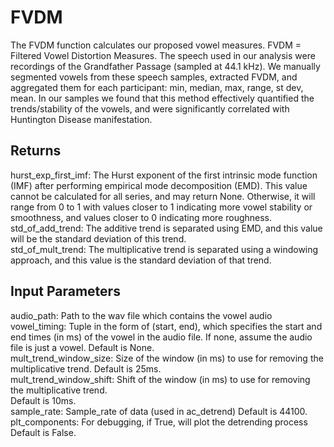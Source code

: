 # FVDM

The FVDM function calculates our proposed vowel measures. FVDM = Filtered Vowel Distortion Measures. 
The speech used in our analysis were recordings of the Grandfather Passage (sampled at 44.1 kHz). We manually segmented vowels from these speech samples, extracted FVDM, and aggregated them for each participant: min, median, max, range, st dev, mean. In our samples we found that this method effectively quantified the trends/stability of the vowels, and were significantly correlated with Huntington Disease manifestation.    

## Returns
  hurst_exp_first_imf: The Hurst exponent of the first intrinsic mode 
	function (IMF) after performing empirical mode decomposition (EMD). 
	This value cannot be calculated for all series, and may return None.
	Otherwise, it will range from 0 to 1 with values closer to 1 
	indicating more vowel stability or smoothness, and values closer
	to 0 indicating more roughness. 
  std_of_add_trend: The additive trend is separated using EMD,
	and this value will be the standard deviation of this trend.  
  std_of_mult_trend: The multiplicative trend is separated using a windowing
	approach, and this value is the standard deviation of that trend. 
## Input Parameters
  audio_path: Path to the wav file which contains the vowel audio  
  vowel_timing: Tuple in the form of (start, end), which specifies
            the start and end times (in ms) of the vowel in the audio file. 
            If none, assume the audio file is just a vowel. 
            Default is None.  
  mult_trend_window_size: Size of the window (in ms) to use for removing 
	    the multiplicative trend.
            Default is 25ms.  
  mult_trend_window_shift: Shift of the window (in ms) to use for removing 
	    the multiplicative trend.  
            Default is 10ms.  
  sample_rate: Sample_rate of data (used in ac_detrend) 
            Default is 44100.  
  plt_components: For debugging, if True, will plot the detrending process
            Default is False.  
